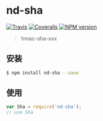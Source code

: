 # nd-sha

[![Travis](https://img.shields.io/travis/ndfront/nd-sha.svg?style=flat-square)](https://github.com/ndfront/nd-sha)
[![Coveralls](https://img.shields.io/coveralls/ndfront/nd-sha.svg?style=flat-square)](https://github.com/ndfront/nd-sha)
[![NPM version](https://img.shields.io/npm/v/nd-sha.svg?style=flat-square)](https://npmjs.org/package/nd-sha)

> hmac-sha-xxx

## 安装

```bash
$ npm install nd-sha --save
```

## 使用

```js
var Sha = require('nd-sha');
// use Sha
```
